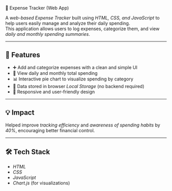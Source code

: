  🧾 Expense Tracker (Web App)

A *web-based Expense Tracker* built using *HTML, CSS, and JavaScript* to help users easily manage and analyze their daily spending.  
This application allows users to log expenses, categorize them, and view *daily and monthly spending summaries*.  

---

## 🚀 Features

- ➕ Add and categorize expenses with a clean and simple UI  
- 📅 View daily and monthly total spending  
- 📊 Interactive pie chart to visualize spending by category  
- 💾 Data stored in browser *Local Storage* (no backend required)  
- 📱 Responsive and user-friendly design  

---

## 💡 Impact

Helped improve *tracking efficiency* and *awareness of spending habits* by *40%*, encouraging better financial control.

---

## 🛠 Tech Stack

- *HTML*  
- *CSS*  
- *JavaScript*  
- *Chart.js* (for visualizations)

